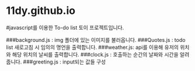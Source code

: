 # 11dy.github.io

#javascript를 이용한 To-do list 토이 프로젝트입니다.

###background.js : img 폴더에 있는 이미지를 불러옵니다. 
###Quotes.js : todo list 새로고침 시 임의의 명언을 출력합니다. 
###weather.js: api를 이용해 유저의 위치와 해당 위치의 날씨를 출력합니다.
###clock.js : 호출하는 순간의 날짜와 시간을 알려줍니다. 
###greeting.js : input되는 값들 구성 
    
